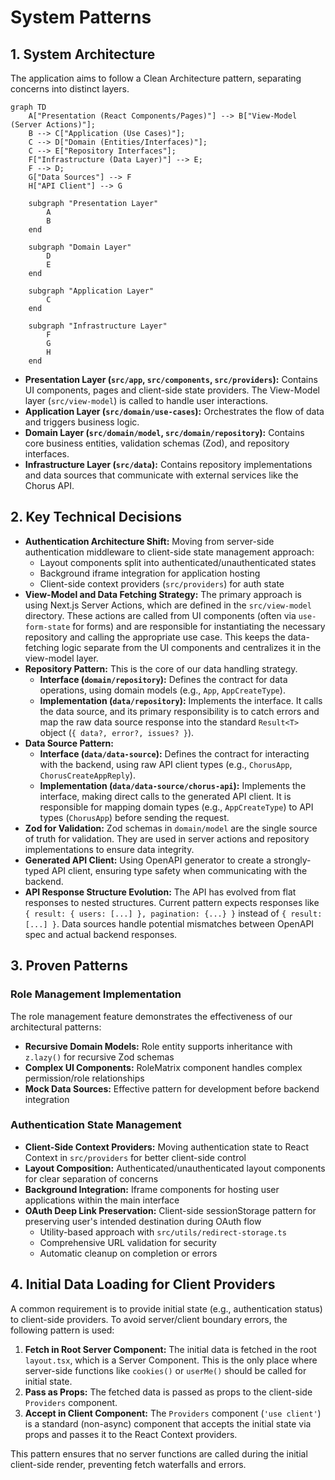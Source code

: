 # System Patterns

## 1. System Architecture

The application aims to follow a Clean Architecture pattern, separating concerns into distinct layers.

```mermaid
graph TD
    A["Presentation (React Components/Pages)"] --> B["View-Model (Server Actions)"];
    B --> C["Application (Use Cases)"];
    C --> D["Domain (Entities/Interfaces)"];
    C --> E["Repository Interfaces"];
    F["Infrastructure (Data Layer)"] --> E;
    F --> D;
    G["Data Sources"] --> F
    H["API Client"] --> G

    subgraph "Presentation Layer"
        A
        B
    end

    subgraph "Domain Layer"
        D
        E
    end

    subgraph "Application Layer"
        C
    end

    subgraph "Infrastructure Layer"
        F
        G
        H
    end

```

- **Presentation Layer (`src/app`, `src/components`, `src/providers`):** Contains UI components, pages and client-side state providers. The View-Model layer (`src/view-model`) is called to handle user interactions.
- **Application Layer (`src/domain/use-cases`):** Orchestrates the flow of data and triggers business logic.
- **Domain Layer (`src/domain/model`, `src/domain/repository`):** Contains core business entities, validation schemas (Zod), and repository interfaces.
- **Infrastructure Layer (`src/data`):** Contains repository implementations and data sources that communicate with external services like the Chorus API.

## 2. Key Technical Decisions

- **Authentication Architecture Shift:** Moving from server-side authentication middleware to client-side state management approach:
  - Layout components split into authenticated/unauthenticated states
  - Background iframe integration for application hosting
  - Client-side context providers (`src/providers`) for auth state
- **View-Model and Data Fetching Strategy:** The primary approach is using Next.js Server Actions, which are defined in the `src/view-model` directory. These actions are called from UI components (often via `use-form-state` for forms) and are responsible for instantiating the necessary repository and calling the appropriate use case. This keeps the data-fetching logic separate from the UI components and centralizes it in the view-model layer.
- **Repository Pattern:** This is the core of our data handling strategy.
  - **Interface (`domain/repository`):** Defines the contract for data operations, using domain models (e.g., `App`, `AppCreateType`).
  - **Implementation (`data/repository`):** Implements the interface. It calls the data source, and its primary responsibility is to catch errors and map the raw data source response into the standard `Result<T>` object (`{ data?, error?, issues? }`).
- **Data Source Pattern:**
  - **Interface (`data/data-source`):** Defines the contract for interacting with the backend, using raw API client types (e.g., `ChorusApp`, `ChorusCreateAppReply`).
  - **Implementation (`data/data-source/chorus-api`):** Implements the interface, making direct calls to the generated API client. It is responsible for mapping domain types (e.g., `AppCreateType`) to API types (`ChorusApp`) before sending the request.
- **Zod for Validation:** Zod schemas in `domain/model` are the single source of truth for validation. They are used in server actions and repository implementations to ensure data integrity.
- **Generated API Client:** Using OpenAPI generator to create a strongly-typed API client, ensuring type safety when communicating with the backend.
- **API Response Structure Evolution:** The API has evolved from flat responses to nested structures. Current pattern expects responses like `{ result: { users: [...] }, pagination: {...} }` instead of `{ result: [...] }`. Data sources handle potential mismatches between OpenAPI spec and actual backend responses.

## 3. Proven Patterns

### Role Management Implementation
The role management feature demonstrates the effectiveness of our architectural patterns:
- **Recursive Domain Models:** Role entity supports inheritance with `z.lazy()` for recursive Zod schemas
- **Complex UI Components:** RoleMatrix component handles complex permission/role relationships
- **Mock Data Sources:** Effective pattern for development before backend integration

### Authentication State Management
- **Client-Side Context Providers:** Moving authentication state to React Context in `src/providers` for better client-side control
- **Layout Composition:** Authenticated/unauthenticated layout components for clear separation of concerns
- **Background Integration:** Iframe components for hosting user applications within the main interface
- **OAuth Deep Link Preservation:** Client-side sessionStorage pattern for preserving user's intended destination during OAuth flow
  - Utility-based approach with `src/utils/redirect-storage.ts`
  - Comprehensive URL validation for security
  - Automatic cleanup on completion or errors

## 4. Initial Data Loading for Client Providers

A common requirement is to provide initial state (e.g., authentication status) to client-side providers. To avoid server/client boundary errors, the following pattern is used:

1.  **Fetch in Root Server Component:** The initial data is fetched in the root `layout.tsx`, which is a Server Component. This is the only place where server-side functions like `cookies()` or `userMe()` should be called for initial state.
2.  **Pass as Props:** The fetched data is passed as props to the client-side `Providers` component.
3.  **Accept in Client Component:** The `Providers` component (`'use client'`) is a standard (non-async) component that accepts the initial state via props and passes it to the React Context providers.

This pattern ensures that no server functions are called during the initial client-side render, preventing fetch waterfalls and errors.
